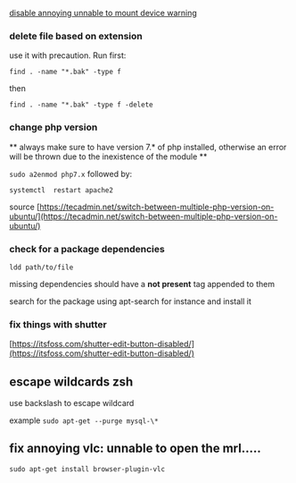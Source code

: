 [disable annoying unnable to mount device warning](https://askubuntu.com/a/191531)


### delete file based on extension

use it with precaution. Run first:

`find . -name "*.bak" -type f`

then

`find . -name "*.bak" -type f -delete`

### change php version 

** always make sure to have version 7.* of php installed, otherwise an error will be thrown due to the inexistence of the module **

`sudo a2enmod php7.x` followed by:

`systemctl  restart apache2`

 source [https://tecadmin.net/switch-between-multiple-php-version-on-ubuntu/](https://tecadmin.net/switch-between-multiple-php-version-on-ubuntu/)


### check for a package dependencies
    ldd path/to/file
missing dependencies should have a __not present__ tag appended to them

search for the package using apt-search for instance and install it
    
### fix things with shutter
[https://itsfoss.com/shutter-edit-button-disabled/](https://itsfoss.com/shutter-edit-button-disabled/)

## escape wildcards zsh
use backslash to escape wildcard

example `sudo apt-get --purge mysql-\*`

## fix annoying vlc: unnable to open the mrl.....

    sudo apt-get install browser-plugin-vlc
